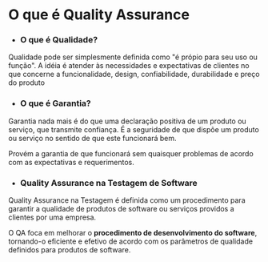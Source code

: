 # O que é Quality Assurance

- ### O que é Qualidade?   
Qualidade pode ser simplesmente definida como "é própio para seu uso ou função". A idéia é atender às necessidades e expectativas de clientes no que concerne a funcionalidade, design, confiabilidade, durabilidade e preço do produto

- ### O que é Garantia?
Garantia nada mais é do que uma declaração positiva de um produto ou serviço, que transmite confiança. É a seguridade de que dispõe um produto ou serviço no sentido de que este funcionará bem.  

Provém a garantia de que funcionará sem quaisquer problemas de acordo com as expectativas e requerimentos.

- ### Quality Assurance na Testagem de Software
Quality Assurance na Testagem é definida como um procedimento para garantir a qualidade de produtos de software ou serviços providos a clientes por uma empresa.  

O QA foca em melhorar o **procedimento de desenvolvimento do software**, tornando-o eficiente e efetivo de acordo com os parâmetros de qualidade definidos para produtos de software. 